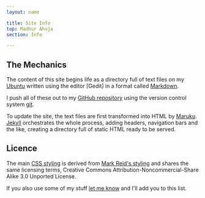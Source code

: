 ```yaml
---
layout: name

title: Site Info
top: Madhur Ahuja
section: Info

---
```


The Mechanics
-------------

The content of this site begins life as a directory full of text files on my [Ubuntu](http://www.ubuntu.com/) written using the editor [Gedit] in a format called  [Markdown](http://daringfireball.net/projects/markdown/). 

I push all of these out to my [GitHub repository](http://github.com/madhur/madhur.github.com/) using the version control system [git](http://code.google.com/p/git-osx-installer/).

To update the site, the text files are first transformed into HTML by [Maruku](http://maruku.rubyforge.org/). [Jekyll](http://jekyllrb.com) orchestrates the whole process, adding headers, navigation bars and the like, creating a directory full of static HTML ready to be served.  

Licence
-------
The main [CSS styling](http://skife.org/css/screen.css) is derived from [Mark Reid's styling](http://github.com/mreid/mark.reid.name/tree/master) and shares the same licensing terms, Creative Commons Attribution-Noncommercial-Share Alike 3.0 Unported License.

If you also use some of my stuff [let me know](mailto:ahuja.madhur@gmail.com) and I'll add you to this list.
